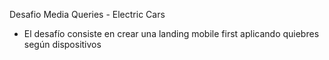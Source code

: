 Desafio Media Queries - Electric Cars

- El desafío consiste en crear una landing mobile first aplicando quiebres según dispositivos
